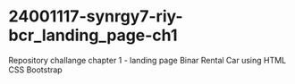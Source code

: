 # 24001117-synrgy7-riy-bcr_landing_page-ch1
Repository challange chapter 1 - landing page Binar Rental Car using HTML CSS Bootstrap
